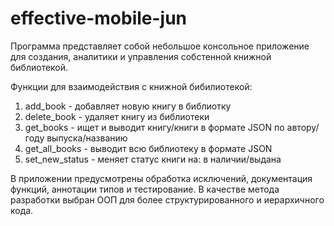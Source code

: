 # effective-mobile-jun
Программа представляет собой небольшое консольное приложение для создания, аналитики и управления собстенной книжной библиотекой. 

Функции для взаимодействия с книжной бибилиотекой:
1. add_book - добавляет новую книгу в библиотку
2. delete_book - удаляет книгу из библиотеки
3. get_books - ищет и выводит книгу/книги в формате JSON по автору/году выпуска/названию
4. get_all_books - выводит всю библиотеку в формате JSON
5. set_new_status - меняет статус книги на: в наличии/выдана

В приложении предусмотрены обработка исключений, документация функций, аннотации типов и тестирование. 
В качестве метода разработки выбран ООП для более структурированного и иерархичного кода.
